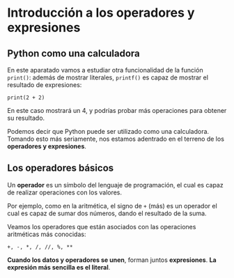 # Introducción a los operadores y expresiones

## Python como una calculadora

En este aparatado vamos a estudiar otra funcionalidad de la función `print()`: además de mostrar literales, `printf()` es capaz de mostrar el resultado de expresiones:

```
print(2 + 2)
```

En este caso mostrará un 4, y podrías probar más operaciones para obtener su resultado.

Podemos decir que Python puede ser utilizado como una calculadora. Tomando esto más seriamente, nos estamos adentrado en el terreno de los **operadores y expresiones**.

## Los operadores básicos

Un **operador** es un símbolo del lenguaje de programación, el cual es capaz de realizar operaciones con los valores.

Por ejemplo, como en la aritmética, el signo de `+` (más) es un operador el cual es capaz de sumar dos números, dando el resultado de la suma.

Veamos los operadores que están asociados con las operaciones aritméticas más conocidas:

```
+, -, *, /, //, %, **
```

**Cuando los datos y operadores se unen**, forman juntos **expresiones**. **La expresión más sencilla es el literal**.

